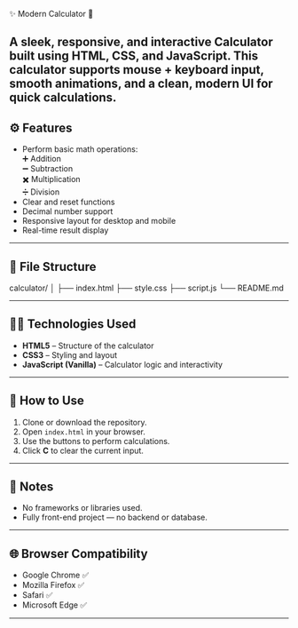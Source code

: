 ✨ Modern Calculator 🔢

A sleek, responsive, and interactive Calculator built using HTML, CSS, and JavaScript.
This calculator supports mouse + keyboard input, smooth animations, and a clean, modern UI for quick calculations.
---

## ⚙️ Features

- Perform basic math operations:  
  ➕ Addition  
  ➖ Subtraction  
  ✖️ Multiplication  
  ➗ Division  
- Clear and reset functions
- Decimal number support
- Responsive layout for desktop and mobile
- Real-time result display

---

## 📁 File Structure

calculator/
│
├── index.html
├── style.css
├── script.js
└── README.md

---

## 🧑‍💻 Technologies Used

- **HTML5** – Structure of the calculator
- **CSS3** – Styling and layout
- **JavaScript (Vanilla)** – Calculator logic and interactivity

---

## 🔧 How to Use

1. Clone or download the repository.
2. Open `index.html` in your browser.
3. Use the buttons to perform calculations.
4. Click **C** to clear the current input.

---

## 📌 Notes

- No frameworks or libraries used.
- Fully front-end project — no backend or database.

---

## 🌐 Browser Compatibility

- Google Chrome ✅  
- Mozilla Firefox ✅  
- Safari ✅  
- Microsoft Edge ✅  

---
